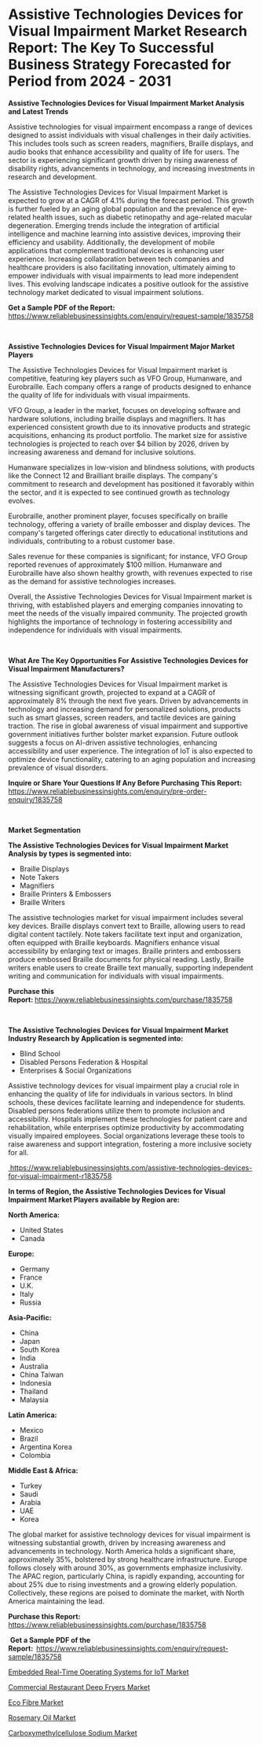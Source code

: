 <p><h1>Assistive Technologies Devices for Visual Impairment Market Research Report: The Key To Successful Business Strategy Forecasted for Period from 2024 - 2031</h1></p><p><strong>Assistive Technologies Devices for Visual Impairment Market Analysis and Latest Trends</strong></p>
<p><p>Assistive technologies for visual impairment encompass a range of devices designed to assist individuals with visual challenges in their daily activities. This includes tools such as screen readers, magnifiers, Braille displays, and audio books that enhance accessibility and quality of life for users. The sector is experiencing significant growth driven by rising awareness of disability rights, advancements in technology, and increasing investments in research and development.</p><p>The Assistive Technologies Devices for Visual Impairment Market is expected to grow at a CAGR of 4.1% during the forecast period. This growth is further fueled by an aging global population and the prevalence of eye-related health issues, such as diabetic retinopathy and age-related macular degeneration. Emerging trends include the integration of artificial intelligence and machine learning into assistive devices, improving their efficiency and usability. Additionally, the development of mobile applications that complement traditional devices is enhancing user experience. Increasing collaboration between tech companies and healthcare providers is also facilitating innovation, ultimately aiming to empower individuals with visual impairments to lead more independent lives. This evolving landscape indicates a positive outlook for the assistive technology market dedicated to visual impairment solutions.</p></p>
<p><strong>Get a Sample PDF of the Report:&nbsp;</strong> <a href="https://www.reliablebusinessinsights.com/enquiry/request-sample/1835758?utm_campaign=1554&utm_medium=2&utm_source=Github&utm_content=ia&utm_term=16102024&utm_id=assistive-technologies-devices-for-visual-impairment">https://www.reliablebusinessinsights.com/enquiry/request-sample/1835758</a></p>
<p>&nbsp;</p>
<p><strong>Assistive Technologies Devices for Visual Impairment Major Market Players</strong></p>
<p><p>The Assistive Technologies Devices for Visual Impairment market is competitive, featuring key players such as VFO Group, Humanware, and Eurobraille. Each company offers a range of products designed to enhance the quality of life for individuals with visual impairments.</p><p>VFO Group, a leader in the market, focuses on developing software and hardware solutions, including braille displays and magnifiers. It has experienced consistent growth due to its innovative products and strategic acquisitions, enhancing its product portfolio. The market size for assistive technologies is projected to reach over $4 billion by 2026, driven by increasing awareness and demand for inclusive solutions.</p><p>Humanware specializes in low-vision and blindness solutions, with products like the Connect 12 and Brailliant braille displays. The company's commitment to research and development has positioned it favorably within the sector, and it is expected to see continued growth as technology evolves.</p><p>Eurobraille, another prominent player, focuses specifically on braille technology, offering a variety of braille embosser and display devices. The company's targeted offerings cater directly to educational institutions and individuals, contributing to a robust customer base.</p><p>Sales revenue for these companies is significant; for instance, VFO Group reported revenues of approximately $100 million. Humanware and Eurobraille have also shown healthy growth, with revenues expected to rise as the demand for assistive technologies increases.</p><p>Overall, the Assistive Technologies Devices for Visual Impairment market is thriving, with established players and emerging companies innovating to meet the needs of the visually impaired community. The projected growth highlights the importance of technology in fostering accessibility and independence for individuals with visual impairments.</p></p>
<p>&nbsp;</p>
<p><strong>What Are The Key Opportunities For Assistive Technologies Devices for Visual Impairment Manufacturers?</strong></p>
<p><p>The Assistive Technologies Devices for Visual Impairment market is witnessing significant growth, projected to expand at a CAGR of approximately 8% through the next five years. Driven by advancements in technology and increasing demand for personalized solutions, products such as smart glasses, screen readers, and tactile devices are gaining traction. The rise in global awareness of visual impairment and supportive government initiatives further bolster market expansion. Future outlook suggests a focus on AI-driven assistive technologies, enhancing accessibility and user experience. The integration of IoT is also expected to optimize device functionality, catering to an aging population and increasing prevalence of visual disorders.</p></p>
<p><strong>Inquire or Share Your Questions If Any Before Purchasing This Report:</strong> <a href="https://www.reliablebusinessinsights.com/enquiry/pre-order-enquiry/1835758?utm_campaign=1554&utm_medium=2&utm_source=Github&utm_content=ia&utm_term=16102024&utm_id=assistive-technologies-devices-for-visual-impairment">https://www.reliablebusinessinsights.com/enquiry/pre-order-enquiry/1835758</a></p>
<p>&nbsp;</p>
<p><strong>Market Segmentation</strong></p>
<p><strong>The Assistive Technologies Devices for Visual Impairment Market Analysis by types is segmented into:</strong></p>
<p><ul><li>Braille Displays</li><li>Note Takers</li><li>Magnifiers</li><li>Braille Printers & Embossers</li><li>Braille Writers</li></ul></p>
<p><p>The assistive technologies market for visual impairment includes several key devices. Braille displays convert text to Braille, allowing users to read digital content tactilely. Note takers facilitate text input and organization, often equipped with Braille keyboards. Magnifiers enhance visual accessibility by enlarging text or images. Braille printers and embossers produce embossed Braille documents for physical reading. Lastly, Braille writers enable users to create Braille text manually, supporting independent writing and communication for individuals with visual impairments.</p></p>
<p><strong>Purchase this Report:&nbsp;</strong><a href="https://www.reliablebusinessinsights.com/purchase/1835758?utm_campaign=1554&utm_medium=2&utm_source=Github&utm_content=ia&utm_term=16102024&utm_id=assistive-technologies-devices-for-visual-impairment">https://www.reliablebusinessinsights.com/purchase/1835758</a></p>
<p>&nbsp;</p>
<p><strong>The Assistive Technologies Devices for Visual Impairment Market Industry Research by Application is segmented into:</strong></p>
<p><ul><li>Blind School</li><li>Disabled Persons Federation & Hospital</li><li>Enterprises & Social Organizations</li></ul></p>
<p><p>Assistive technology devices for visual impairment play a crucial role in enhancing the quality of life for individuals in various sectors. In blind schools, these devices facilitate learning and independence for students. Disabled persons federations utilize them to promote inclusion and accessibility. Hospitals implement these technologies for patient care and rehabilitation, while enterprises optimize productivity by accommodating visually impaired employees. Social organizations leverage these tools to raise awareness and support integration, fostering a more inclusive society for all.</p></p>
<p><a href="https://www.reliablebusinessinsights.com/assistive-technologies-devices-for-visual-impairment-r1835758?utm_campaign=1554&utm_medium=2&utm_source=Github&utm_content=ia&utm_term=16102024&utm_id=assistive-technologies-devices-for-visual-impairment">&nbsp;https://www.reliablebusinessinsights.com/assistive-technologies-devices-for-visual-impairment-r1835758</a></p>
<p><strong>In terms of Region, the Assistive Technologies Devices for Visual Impairment Market Players available by Region are:</strong></p>
<p>
    <p> <strong> North America: </strong>
        <ul>
            <li>United States</li>
            <li>Canada</li>
        </ul>
        </p> 
    <p> <strong> Europe: </strong>
        <ul>
            <li>Germany</li>
            <li>France</li>
            <li>U.K.</li>
            <li>Italy</li>
            <li>Russia</li>
        </ul>
        </p> 
    <p> <strong> Asia-Pacific: </strong>
        <ul>
            <li>China</li>
            <li>Japan</li>
            <li>South Korea</li>
            <li>India</li>
            <li>Australia</li>
            <li>China Taiwan</li>
            <li>Indonesia</li>
            <li>Thailand</li>
            <li>Malaysia</li>
        </ul>
        </p> 
    <p> <strong> Latin America: </strong>
        <ul>
            <li>Mexico</li>
            <li>Brazil</li>
            <li>Argentina Korea</li>
            <li>Colombia</li>
        </ul>
        </p> 
    <p> <strong> Middle East & Africa: </strong>
        <ul>
            <li>Turkey</li>
            <li>Saudi</li>
            <li>Arabia</li>
            <li>UAE</li>
            <li>Korea</li>
        </ul>
    </p>
    </p>
<p><p>The global market for assistive technology devices for visual impairment is witnessing substantial growth, driven by increasing awareness and advancements in technology. North America holds a significant share, approximately 35%, bolstered by strong healthcare infrastructure. Europe follows closely with around 30%, as governments emphasize inclusivity. The APAC region, particularly China, is rapidly expanding, accounting for about 25% due to rising investments and a growing elderly population. Collectively, these regions are poised to dominate the market, with North America maintaining the lead.</p></p>
<p><strong>Purchase this Report: </strong><a href="https://www.reliablebusinessinsights.com/purchase/1835758?utm_campaign=1554&utm_medium=2&utm_source=Github&utm_content=ia&utm_term=16102024&utm_id=assistive-technologies-devices-for-visual-impairment">https://www.reliablebusinessinsights.com/purchase/1835758</a></p>
<p>&nbsp;<strong>Get a Sample PDF of the Report:&nbsp;&nbsp;</strong><a href="https://www.reliablebusinessinsights.com/enquiry/request-sample/1835758?utm_campaign=1554&utm_medium=2&utm_source=Github&utm_content=ia&utm_term=16102024&utm_id=assistive-technologies-devices-for-visual-impairment">https://www.reliablebusinessinsights.com/enquiry/request-sample/1835758</a></p>
<p><strong></strong></p>
<p><p><a href="https://github.com/crupardgu/Market-Research-Report-List-1/blob/main/embedded-real-time-operating-systems-for-iot-market.md?utm_campaign=1554&utm_medium=2&utm_source=Github&utm_content=ia&utm_term=16102024&utm_id=assistive-technologies-devices-for-visual-impairment">Embedded Real-Time Operating Systems for IoT Market</a></p><p><a href="https://github.com/denishaucarn/Market-Research-Report-List-1/blob/main/commercial-restaurant-deep-fryers-market.md?utm_campaign=1554&utm_medium=2&utm_source=Github&utm_content=ia&utm_term=16102024&utm_id=assistive-technologies-devices-for-visual-impairment">Commercial Restaurant Deep Fryers Market</a></p><p><a href="https://www.linkedin.com/pulse/eco-fibre-market-global-insights-regional-analysis-2024-2031-zuspc?utm_campaign=1554&utm_medium=2&utm_source=Github&utm_content=ia&utm_term=16102024&utm_id=assistive-technologies-devices-for-visual-impairment">Eco Fibre Market</a></p><p><a href="https://www.linkedin.com/pulse/rosemary-oil-value-chain-analysis-from-raw-materials-end-user-qz9gc?utm_campaign=1554&utm_medium=2&utm_source=Github&utm_content=ia&utm_term=16102024&utm_id=assistive-technologies-devices-for-visual-impairment">Rosemary Oil Market</a></p><p><a href="https://www.linkedin.com/pulse/driving-forces-global-carboxymethylcellulose-sodium-market-eexoc?utm_campaign=1554&utm_medium=2&utm_source=Github&utm_content=ia&utm_term=16102024&utm_id=assistive-technologies-devices-for-visual-impairment">Carboxymethylcellulose Sodium Market</a></p></p>